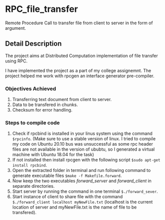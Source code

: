 # RPC_file_transfer
Remote Procedure Call to transfer file from client to server in the form of argument.

## Detail Description
The project aims at Distributed Computation implementation of file transfer using RPC.

I have implemented the project as a part of my college assignemnt. The project helped me work with rpcgen an interface generator pre-compiler. 

### Objectives Achieved 
  1. Transferring text document from client to server.
  2. Data to be transfered in chunks.
  3. Checksum for error handling.

### Steps to compile code
  1. Check if rpcbind is installed in your linus system using the command `$rpcinfo`. (Make sure to use a stable version of linux. I tried to compile my code on Ubuntu 20.10 bus was unsuccessful as some rpc header files are not available in the version of ububtu, so I generated a virtual machine with Ubuntu 18.04 for the task) 
  4. If not installed then install rpcgen with the following script `$sudo apt-get install rpcbind`.
  5. Open the extracted folder in terminal and run following command to generate executable files `$make -f Makefile.forward`.
  6. Now keep the two executables *forward_server* and *forward_client* in separate directories.
  7. Start server by running the command in one terminal `$./forward_sever`.
  8. Start instance of client to share file with the command `$./forward_client localhost myNewFile.txt`  (localhost is the current location of server and myNewFile.txt is the name of file to be transfered).
